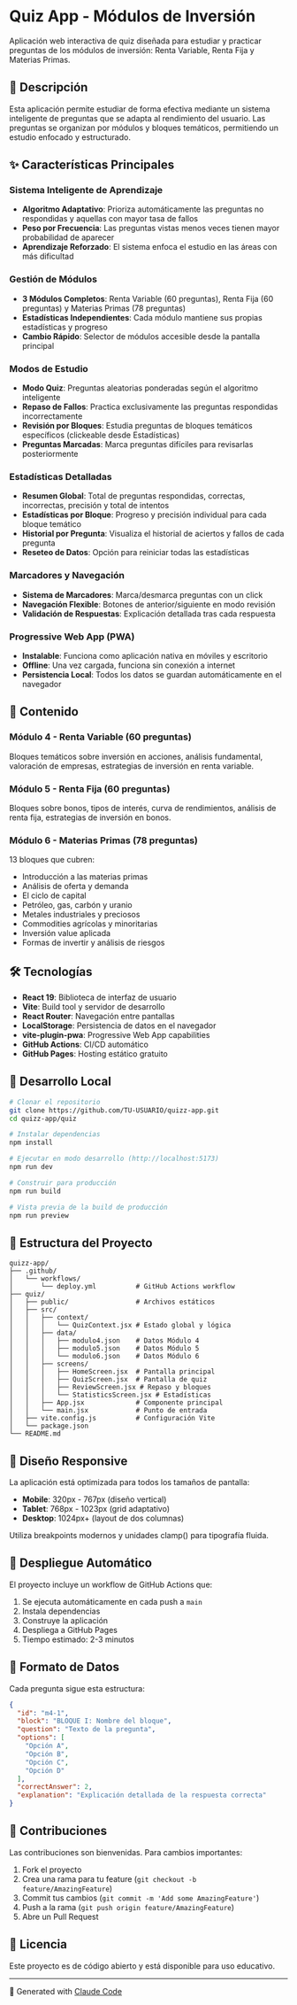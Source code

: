 # Quiz App - Módulos de Inversión

Aplicación web interactiva de quiz diseñada para estudiar y practicar preguntas de los módulos de inversión: Renta Variable, Renta Fija y Materias Primas.

## 📖 Descripción

Esta aplicación permite estudiar de forma efectiva mediante un sistema inteligente de preguntas que se adapta al rendimiento del usuario. Las preguntas se organizan por módulos y bloques temáticos, permitiendo un estudio enfocado y estructurado.

## ✨ Características Principales

### Sistema Inteligente de Aprendizaje
- **Algoritmo Adaptativo**: Prioriza automáticamente las preguntas no respondidas y aquellas con mayor tasa de fallos
- **Peso por Frecuencia**: Las preguntas vistas menos veces tienen mayor probabilidad de aparecer
- **Aprendizaje Reforzado**: El sistema enfoca el estudio en las áreas con más dificultad

### Gestión de Módulos
- **3 Módulos Completos**: Renta Variable (60 preguntas), Renta Fija (60 preguntas) y Materias Primas (78 preguntas)
- **Estadísticas Independientes**: Cada módulo mantiene sus propias estadísticas y progreso
- **Cambio Rápido**: Selector de módulos accesible desde la pantalla principal

### Modos de Estudio
- **Modo Quiz**: Preguntas aleatorias ponderadas según el algoritmo inteligente
- **Repaso de Fallos**: Practica exclusivamente las preguntas respondidas incorrectamente
- **Revisión por Bloques**: Estudia preguntas de bloques temáticos específicos (clickeable desde Estadísticas)
- **Preguntas Marcadas**: Marca preguntas difíciles para revisarlas posteriormente

### Estadísticas Detalladas
- **Resumen Global**: Total de preguntas respondidas, correctas, incorrectas, precisión y total de intentos
- **Estadísticas por Bloque**: Progreso y precisión individual para cada bloque temático
- **Historial por Pregunta**: Visualiza el historial de aciertos y fallos de cada pregunta
- **Reseteo de Datos**: Opción para reiniciar todas las estadísticas

### Marcadores y Navegación
- **Sistema de Marcadores**: Marca/desmarca preguntas con un click
- **Navegación Flexible**: Botones de anterior/siguiente en modo revisión
- **Validación de Respuestas**: Explicación detallada tras cada respuesta

### Progressive Web App (PWA)
- **Instalable**: Funciona como aplicación nativa en móviles y escritorio
- **Offline**: Una vez cargada, funciona sin conexión a internet
- **Persistencia Local**: Todos los datos se guardan automáticamente en el navegador

## 🎯 Contenido

### Módulo 4 - Renta Variable (60 preguntas)
Bloques temáticos sobre inversión en acciones, análisis fundamental, valoración de empresas, estrategias de inversión en renta variable.

### Módulo 5 - Renta Fija (60 preguntas)
Bloques sobre bonos, tipos de interés, curva de rendimientos, análisis de renta fija, estrategias de inversión en bonos.

### Módulo 6 - Materias Primas (78 preguntas)
13 bloques que cubren:
- Introducción a las materias primas
- Análisis de oferta y demanda
- El ciclo de capital
- Petróleo, gas, carbón y uranio
- Metales industriales y preciosos
- Commodities agrícolas y minoritarias
- Inversión value aplicada
- Formas de invertir y análisis de riesgos

## 🛠️ Tecnologías

- **React 19**: Biblioteca de interfaz de usuario
- **Vite**: Build tool y servidor de desarrollo
- **React Router**: Navegación entre pantallas
- **LocalStorage**: Persistencia de datos en el navegador
- **vite-plugin-pwa**: Progressive Web App capabilities
- **GitHub Actions**: CI/CD automático
- **GitHub Pages**: Hosting estático gratuito

## 🚀 Desarrollo Local

```bash
# Clonar el repositorio
git clone https://github.com/TU-USUARIO/quizz-app.git
cd quizz-app/quiz

# Instalar dependencias
npm install

# Ejecutar en modo desarrollo (http://localhost:5173)
npm run dev

# Construir para producción
npm run build

# Vista previa de la build de producción
npm run preview
```

## 📁 Estructura del Proyecto

```
quizz-app/
├── .github/
│   └── workflows/
│       └── deploy.yml          # GitHub Actions workflow
├── quiz/
│   ├── public/                 # Archivos estáticos
│   ├── src/
│   │   ├── context/
│   │   │   └── QuizContext.jsx # Estado global y lógica
│   │   ├── data/
│   │   │   ├── modulo4.json    # Datos Módulo 4
│   │   │   ├── modulo5.json    # Datos Módulo 5
│   │   │   └── modulo6.json    # Datos Módulo 6
│   │   ├── screens/
│   │   │   ├── HomeScreen.jsx  # Pantalla principal
│   │   │   ├── QuizScreen.jsx  # Pantalla de quiz
│   │   │   ├── ReviewScreen.jsx # Repaso y bloques
│   │   │   └── StatisticsScreen.jsx # Estadísticas
│   │   ├── App.jsx             # Componente principal
│   │   └── main.jsx            # Punto de entrada
│   ├── vite.config.js          # Configuración Vite
│   └── package.json
└── README.md
```

## 🎨 Diseño Responsive

La aplicación está optimizada para todos los tamaños de pantalla:
- **Mobile**: 320px - 767px (diseño vertical)
- **Tablet**: 768px - 1023px (grid adaptativo)
- **Desktop**: 1024px+ (layout de dos columnas)

Utiliza breakpoints modernos y unidades clamp() para tipografía fluida.

## 🔄 Despliegue Automático

El proyecto incluye un workflow de GitHub Actions que:
1. Se ejecuta automáticamente en cada push a `main`
2. Instala dependencias
3. Construye la aplicación
4. Despliega a GitHub Pages
5. Tiempo estimado: 2-3 minutos

## 📝 Formato de Datos

Cada pregunta sigue esta estructura:

```json
{
  "id": "m4-1",
  "block": "BLOQUE I: Nombre del bloque",
  "question": "Texto de la pregunta",
  "options": [
    "Opción A",
    "Opción B",
    "Opción C",
    "Opción D"
  ],
  "correctAnswer": 2,
  "explanation": "Explicación detallada de la respuesta correcta"
}
```

## 🤝 Contribuciones

Las contribuciones son bienvenidas. Para cambios importantes:
1. Fork el proyecto
2. Crea una rama para tu feature (`git checkout -b feature/AmazingFeature`)
3. Commit tus cambios (`git commit -m 'Add some AmazingFeature'`)
4. Push a la rama (`git push origin feature/AmazingFeature`)
5. Abre un Pull Request

## 📄 Licencia

Este proyecto es de código abierto y está disponible para uso educativo.

---

🤖 Generated with [Claude Code](https://claude.com/claude-code)
